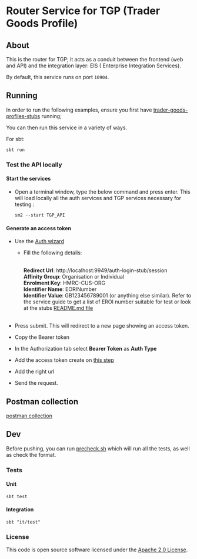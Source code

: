 
# Router Service for TGP (Trader Goods Profile)

## About

This is the router for TGP; it acts as a conduit between the frontend (web and API) and the integration layer: EIS (
Enterprise Integration Services).

By default, this service runs on port `10904`.

## Running

In order to run the following examples, ensure you first have [trader-goods-profiles-stubs](https://github.com/hmrc/trader-goods-profiles-stubs) running;


You can then run this service in a variety of ways.

For sbt:

``` 
sbt run
```

### Test the API locally

#### Start the services
* Open a terminal window, type the below command and press enter. This will load locally all the auth services and TGP services necessary for testing :

    ```
    sm2 --start TGP_API
    ```

#### Generate an access token
* Use the [Auth wizard](http://localhost:9949/auth-login-stub/gg-sign-in)
    * Fill the following details:
      <br><br>

      **Redirect Url**: http://localhost:9949/auth-login-stub/session <br>
      **Affinity Group**: Organisation or Individual<br>
      **Enrolment Key**: HMRC-CUS-ORG <br>
      **Identifier Name**: EORINumber <br>
      **Identifier Value**: GB123456789001 (or anything else similar). Refer to the service guide to get a list of EROI
      number suitable for test or look at the stubs [README.md file](https://github.com/hmrc/trader-goods-profiles-stubs/blob/main/README.md)
      <br><br>
* Press submit. This will redirect to a new page showing an access token.
* Copy the Bearer token

* In the Authorization tab select **Bearer Token** as **Auth Type**
* Add the access token create on [this step](#generate-an-access-token)
* Add the right url
* Send the request.

## Postman collection

[postman collection](TGP_Router.postman_collection.json)


## Dev

Before pushing, you can run [precheck.sh](./precheck.sh) which will run all the tests, as well as check the format.

### Tests

#### Unit

```
sbt test
```

#### Integration

``` 
sbt "it/test"
```

### License

This code is open source software licensed under the [Apache 2.0 License]("http://www.apache.org/licenses/LICENSE-2.0.html").